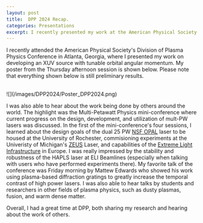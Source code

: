```yaml
---
layout: post
title:  DPP 2024 Recap.
categories: Presentations
excerpt: I recently presented my work at the American Physical Society's Division of Plasma Physics conference in Atlanta, Georgia.
---
```


I recently attended the American Physical Society's Division of Plasma Physics Conference in Atlanta, Georgia, where I presented my work on developing an XUV source with tunable orbital angular momentum. My poster from the Thursday afternoon session is shown below. Please note that everything shown below is still preliminary results.

<br>
![](/images/DPP2024/Poster_DPP2024.png)
<br>

I was also able to hear about the work being done by others around the world. The highlight was the Multi-Petawatt Physics mini-conference where current progress on the design, development, and utilization of mult-PW lasers was discussed. In the first of the mini-conference's four sessions, I learned about the design goals of the dual 25 PW [NSF OPAL](https://nsf-opal.rochester.edu/) laser to be housed at the University of Rochester, commisioning experiments at the Univeristy of Michigan's [ZEUS](https://zeus.engin.umich.edu/) Laser, and capabilities of the [Extreme Light Infrastructure](https://eli-laser.eu/) in Europe. I was really impressed by the stability and robustness of the HAPLS laser at ELI Beamlines (especially when talking with users who have performed experiments there). My favorite talk of the conference was Friday morning by Mattew Edwards who showed his work using plasma-based diffraction gratings to greatly increase the temporal contrast of high power lasers. I was also able to hear talks by students and researchers in other fields of plasma physics, such as dusty plasmas, fusion, and warm dense matter.

Overall, I had a great time at DPP, both sharing my research and hearing about the work of others. 
